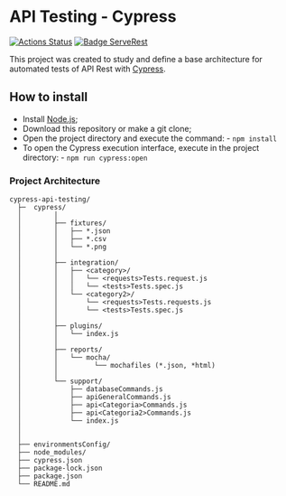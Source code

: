 # API Testing - Cypress

[![Actions Status](https://github.com/murillowelsi/cypress-api-testing/workflows/Cypress%20CI/badge.svg)](https://github.com/{user}/{repo}/actions)
[![Badge ServeRest](https://img.shields.io/badge/API-ServeRest-green)](https://github.com/ServeRest/ServeRest/)

This project was created to study and define a base architecture for automated tests of API Rest with [Cypress](https://www.cypress.io/).

## How to install

- Install [Node.js](https://nodejs.org/en/download/);
- Download this repository or make a git clone;
- Open the project directory and execute the command:
       - `npm install`
- To open the Cypress execution interface, execute in the project directory:
       - `npm run cypress:open`

### Project Architecture

```JS
cypress-api-testing/
  ├─  cypress/
  │        │
  │        ├── fixtures/
  │        │   ├── *.json
  │        │   ├── *.csv       
  │        │   └── *.png
  │        │
  │        ├── integration/
  │        │   ├── <category>/
  │        │   │   └── <requests>Tests.request.js
  │        │   │   └── <tests>Tests.spec.js
  │        │   └── <category2>/
  │        │       └── <requests>Tests.requests.js
  │        │       └── <tests>Tests.spec.js  
  │        │
  │        ├── plugins/
  │        │   └── index.js
  │        │
  │        ├── reports/
  │        │   └── mocha/
  │        │         └── mochafiles (*.json, *html)
  │        │
  │        └── support/
  │            ├── databaseCommands.js
  │            ├── apiGeneralCommands.js
  │            ├── api<Categoria>Commands.js
  │            ├── api<Categoria2>Commands.js
  │            └── index.js
  │           
  │ 
  ├── environmentsConfig/
  ├── node_modules/
  ├── cypress.json
  ├── package-lock.json
  ├── package.json
  └── README.md
```
